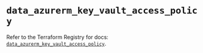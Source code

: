 # `data_azurerm_key_vault_access_policy`

Refer to the Terraform Registry for docs: [`data_azurerm_key_vault_access_policy`](https://registry.terraform.io/providers/hashicorp/azurerm/4.32.0/docs/data-sources/key_vault_access_policy).
